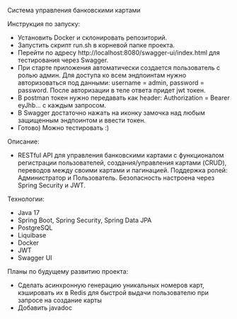 Система управления банковскими картами

Инструкция по запуску:
- Установить Docker и склонировать репозиторий.
- Запустить скрипт run.sh в корневой папке проекта.
- Перейти по адресу http://localhost:8080/swagger-ui/index.html для тестирования через Swagger.
- При старте приложения автоматически создается пользователь с ролью админ. Для доступа ко всем эндпоинтам
нужно авторизоваться под данными: username = admin, password = password. После авторизации в теле ответа
придет jwt токен. 
- В postman токен нужно передавать как header: Authorization = Bearer eyJhb... с каждым запросом.
- В Swagger достаточно нажать на иконку замочка над любым защищенным эндпоинтом и ввести токен.
- Готово) Можно тестировать :)

Описание: 
- RESTful API для управления банковскими картами с функционалом регистрации пользователей, 
создания/управления картами (CRUD), переводов между своими картами и пагинацией. 
Поддержка ролей: Администратор и Пользователь. Безопасность настроена через Spring Security и JWT.

Технологии:
- Java 17
- Spring Boot, Spring Security, Spring Data JPA
- PostgreSQL
- Liquibase
- Docker
- JWT 
- Swagger UI

Планы по будущему развитию проекта:
- Сделать асинхронную генерацию уникальных номеров карт, кэшировать их в Redis для быстрой выдачи пользователю
при запросе на создание карты
- Добавить javadoc
